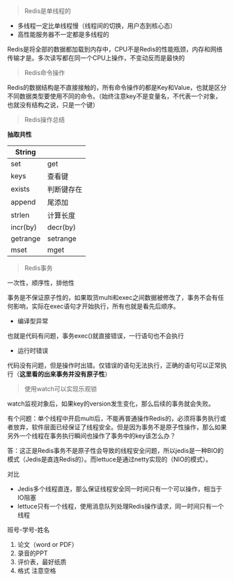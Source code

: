 > Redis是单线程的

- 多线程一定比单线程慢（线程间的切换，用户态到核心态）
- 高性能服务器不一定都是多线程的

Redis是将全部的数据都加载到内存中，CPU不是Redis的性能瓶颈，内存和网络传输才是。多次读写都在同一个CPU上操作，不变动反而是最快的



> Redis命令操作

Redis的数据结构是不直接接触的，所有命令操作的都是Key和Value，也就是区分不同数据类型要使用不同的命令。（始终注意key不是变量名，不代表一个对象，也就没有结构之说，只是一个键）



> Redis操作总结

**抽取共性**

| String   |            |
| -------- | ---------- |
| set      | get        |
| keys     | 查看键     |
| exists   | 判断键存在 |
| append   | 尾添加     |
| strlen   | 计算长度   |
| incr(by) | decr(by)   |
| getrange | setrange   |
| mset     | mget       |





> Redis事务

一次性，顺序性，排他性

事务是不保证原子性的，如果取货multi和exec之间数据被修改了，事务不会有任何影响，实际在exec语句才开始执行，所有也就是看先后顺序。

- 编译型异常

也就是代码有问题，事务exec()就直接错误，一行语句也不会执行

- 运行时错误

代码没有问题，但是操作时出错。仅错误的语句无法执行，正确的语句可以正常执行（**这里看的出来事务并没有原子性**）



> 使用watch可以实现乐观锁

watch监视对象后，如果key的version发生变化，那么后续的事务就会失败。



有个问题：单个线程中开启multi后，不能再普通操作Redis的，必须将事务执行或者放弃，软件层面已经保证了线程安全。但是因为事务不是原子性操作，那么如果另外一个线程在事务执行瞬间也操作了事务中的key该怎么办？

答：这正是Redis事务不是原子性会导致的线程安全问题，所以jedis是一种BIO的模式（Jedis是直连Redis的）。而lettuce是通过netty实现的（NIO的模式）。

对比

- Jedis多个线程直连，那么保证线程安全同一时间只有一个可以操作，相当于IO阻塞
- lettuce只有一个线程，使用消息队列处理Redis操作请求，同一时间只有一个线程





班号-学号-姓名

1. 论文（word or PDF）
2. 录音的PPT
3. 评价表，最好纸质
4. 格式 注意空格


